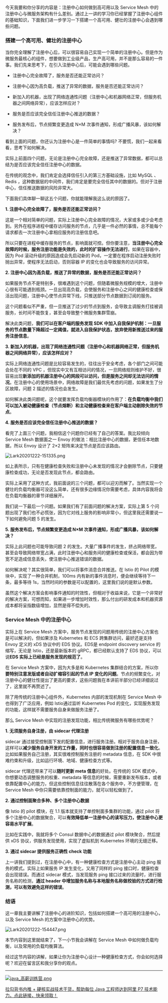 今天我要和你分享的内容是：注册中心如何做到高可用以及 Service Mesh 中的注册中心与微服务架构有什么差别。通过上一讲的学习你已经掌握了注册中心组件的基础知识，下面我们进一步学习一下搭建一个高可用、健壮的注册中心会遇到哪些问题。

### 搭建一个高可用、健壮的注册中心

当你完全理解了注册中心后，可以很容易自己实现一个简单的注册中心。但是作为微服务最核心的组件，想要做到工业级产品，生产高可用，并不是那么容易的一件事。我们先来思考下，在引入注册中心后，可能会遇到哪些问题。

* 注册中心完全故障了，服务是否还能正常访问？

* 注册中心因为高负载，推送了异常的数据，服务是否还能正常访问？

* 新加入的机器，出现了网络连通性问题（注册中心和机器网络正常，但服务机器之间网络异常），应该怎样应对？

* 服务是否应该完全信任注册中心推送的数据？

* 服务发布后，节点频繁变更造成 N×M 次事件通知，形成广播风暴，该如何解决？

看到上面的问题，你还认为注册中心是一件简单的事情吗? 不要慌，我们一起来看看，思考下如何解决。

实际上前面四个问题，无论是注册中心完全故障，还是推送了异常数据，都可以总结为是否应该完全信任注册中心的数据。

在传统的观念中，我们肯定会选择信任引入的第三方基础设施，比如 MySQL 、Redis ，这种数据层的中间件，我们肯定是要完全信任其中的数据的。但对于注册中心，信任推送数据的风险非常大。

下面我们具体聊一聊这五个问题，你就能理解我这么说的原因了。

**1. 注册中心完全故障了，服务是否还能正常访问？**

这是一个相对简单的问题，实际上注册中心完全故障的情况，大家或多或少会考虑到。另外在程序进程中缓存访问服务的节点，几乎是一件必然的事情，总不能每个请求都去一次注册中心拿相应服务的注册信息吧。

所以只要在进程中缓存服务的节点，影响面就可控。但你要注意，**当注册中心完全故障的时候，服务注册功能是失效的，此时的扩容操作无法进行**。如果在容器中，因为 Pod 滚动升级的原因造成会先启动新的 Pod，一定要在程序启动注册失败时抛出异常，使程序无法启动，否则容器 IP 的变化也会导致服务的访问异常。

**2. 注册中心因为高负载，推送了异常的数据，服务是否还能正常访问？**

如果服务节点不是特别多，很难遇到这个问题，但随着微服务规模的增大，注册中心很有可能遇到瓶颈。一旦出现高负载，会使服务和注册中心之间的健康检查或保活出现问题，注册中心使节点异常下线，只推送部分节点数据到订阅的服务。

这个问题看似不严重，但一旦推送了过少的节点到服务，会导致主调服务打挂被调服务，长时间不能恢复，甚至会导致整个微服务集群雪崩。

解决此类问题，**我们可以在客户端的服务发现 SDK 中加入自我保护机制：一旦服务的节点数量下降超过一定阈值，就进入自我保护状态，放弃使用新推送过来的服务注册信息**。

**3. 新加入的机器，出现了网络连通性问题（注册中心和机器网络正常，但服务机器之间网络异常），应该怎样应对？**

实际上网络连通性问题是比较容易发生的，往往出于安全考虑，各个部门之间可能会处在不同的 VPC ，但现实中又有互相访问的情况，一旦网络规则维护不好，很容易出现**新添加的机器注册中心的网段可以访问，但是服务之间却无法访问的情况**。在注册中心的使用场景中，网络故障是我们最优先考虑的问题，如果发生了分区故障，问题 2 描述的情况也会发生。

如何解决此类问题呢，这个就要发挥负载均衡器模块的作用了：**在负载均衡中我们可以加入被动健康检查（节点熔断）和主动健康检查来在客户端主动剔除失效的节点**。

**4. 服务是否应该完全信任注册中心推送的数据？**

看完了上面三个问题，我相信这个问题你已经有了自己的答案。我比较倾向 Service Mesh 数据面之一 Envoy 的做法：相比注册中心的数据，更信任本地数据，所以 Envoy 设计了 2×2 矩阵来决定节点是否应该路由。

![Lark20201222-151335.png](https://s0.lgstatic.com/i/image/M00/8B/E2/CgqCHl_hnMWAfcU3AABeokS81x4751.png)

如上表所示，只有在健康检查失败和注册中心未发现的情况才会删除节点，只要健康检查成功，无论是否发现此节点，都会路由。

实际上采用了这种方式，我前面说的三个问题，都可以迎刃而解了。当然实现一个健壮的负载均衡器可没这么简单，还有很多边缘情况你需要考虑，具体内容我将会在负载均衡器的章节详细展开。

我们说一下最后一个问题。如果我们有了前面问题的解决方案，实际上第 5 个问题出现了我们也不必慌张，因为它对线上服务的影响非常小，但这里我还需要说一下如何避免问题 5 的发生。

**5. 服务发布后，节点频繁变更造成 N×M 次事件通知，形成广播风暴，该如何解决？**

实际上此问题也可能导致问题 2 的发生。大量广播事件的发生，挤占网络带宽，甚至会导致网络带宽占满，此时注册中心和服务间的健康检查或保活，都会因为带宽不足造成信息丢失，使注册中心推送错误的数据。

如何解决呢？其实很简单，我们可以将事件消息合并推送。在 Istio 的 Pilot 的模块中，实现了一种合并机制，100ms 内有新的事件消息时，便会继续等待下一条，最多等待 1s，当然时间的参数是可以配置的，这里我们说的是默认参数。

虽然这个解决方案会影响事件通知的时效性，但相对于收益来说，它是一个非常好的解决方案，可想而知，如果进一步增加时效性，那么付出的研发成本和机器资源成本都将呈指数级增加，显然是得不偿失的。

### Service Mesh 中的注册中心

实际上在 Service Mesh 方案中，服务节点发现的问题用传统的注册中心方案也是可以解决的，但如果涉及 Kubernetes 和 ECS 跨集群访问，最好还是支持 Envoy 定义的 xDS 协议中的 EDS 协议。EDS是 endpoint discovery service 的缩写，无论是 Istio，还是最新版本的 gRPC，都已经默认支持了 EDS 协议，可以说**EDS 实际上已经是服务发现的规范了**。

在 Service Mesh 方案中，因为大多是和 Kubernetes 集群结合的方案，所以你**要特别注意发版或者自动扩缩容引起的节点 IP 变化的问题**。节点的频繁变化，对注册中心的健壮性提出了更高的要求，这些问题我在本讲前半部分已经详细说过了，这里就不再赘述了。

除了用传统的注册中心组件外，Kubernetes 内部的发现机制在 Service Mesh 中也得到了广泛应用，例如 Istio通过监听 Kubernetes Pod 的变化，实现服务发现的功能，这样就不需要服务自身来做服务注册了。

那么 Service Mesh 中实现的注册发现功能，相比传统微服务有哪些优势呢？

**1. 无须服务自身注册，由 sidecar 代理注册**

sidecar 通过接受控制面下发的配置信息，进行服务注册。相对于服务自身注册，这样可以**减少服务自身开发的工作量，同时也很容易做到注册的配置信息一致化**。比如如果服务自己注册，其实很难控制服务注册的 metadata 信息，在 SDK 中很难约束和升级，比如运行环境、地域、健康检查方式等。

sidecar 代理还带来了可以**随时更新 meta 信息**的好处。在传统的 SDK 模式中，你想要动态调整服务的权重、metadata 等信息的时候，需要重新发布版本，或者依靠配置中心的能力，但这些控制信息往往散落在各个服务中，不方便管理，在 Service Mesh 中你只需要依靠控制面的能力，就可以轻松做到了。

**2. 通过控制面聚合多种、多个注册中心数据**

像 Istio 的 pilot 模块，在 1.1 版本就支持了单控制面多集群的功能，通过 pilot 将多个注册中心的数据聚合，可以**有效降低单一注册中心的读写压力，使注册中心更容易水平扩展**。

比如在实践中，我就将多个 Consul 数据中心的数据通过 pilot 模块聚合，然后提供 xDS 协议，供服务发现使用，实现了虚拟机到 Kubernetes 环境的无缝迁移。

**3. 通过 sidecar 提供服务正确性 check 功能**

上一讲我们提到过，在注册中心中，有一种健康检查方式是注册中心主动 ping 服务的模式。实际上如果服务 IP 发生变化，又用了同样的 ping 接口时，健康检查会出现错误。而通过 sidecar 模式，当发现服务 ping 接口过来的流量时，进行服务名称的检测，**通过 header 中增加服务名称与本地服务名称做校验的方式进行检测，可以有效避免这样的错误**。

### 结语

这一章我主要讲解了注册中心的进阶知识，包括如何搭建一个高可用的注册中心，以及 Service Mesh 的方案中注册中心的优势。

![Lark20201222-154447.png](https://s0.lgstatic.com/i/image/M00/8B/E4/CgqCHl_hpE6AStCaAAJG1429zDw760.png)

本节内容到这里就结束了，下一小节我会讲解在 Service Mesh 中如何做负载均衡，以及常用的负载均衡算法。

经过这节内容的讲解，如果让你为注册中心设计一种健康检查方式，你会如何选择呢？欢迎在留言区和我分享你的观点。

*** ** * ** ***

[![java_高薪训练营.png](https://s0.lgstatic.com/i/image/M00/8B/BD/Ciqc1F_gEFiAcnCNAAhXSgFweBY589.png)](https://shenceyun.lagou.com/t/Mka)

[拉勾背书内推 + 硬核实战技术干货，帮助每位 Java 工程师达到阿里 P7 技术能力。点此链接，快来领取！](https://shenceyun.lagou.com/t/Mka)
